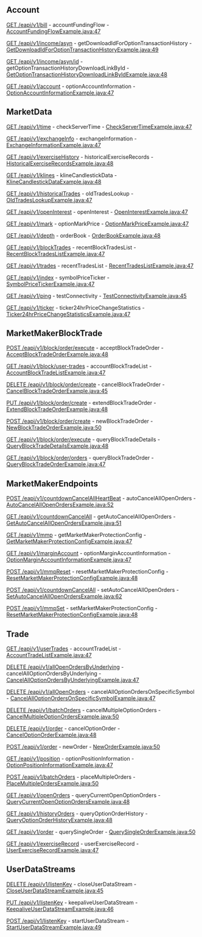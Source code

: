 ## Account

[GET /eapi/v1/bill](https://developers.binance.com/docs/derivatives/option/account/Account-Funding-Flow) - accountFundingFlow - [AccountFundingFlowExample.java:47](/examples/derivatives-trading-options/src/main/java/com/binance/connector/client/derivatives_trading_options/rest/account/AccountFundingFlowExample.java#L47)

[GET /eapi/v1/income/asyn](https://developers.binance.com/docs/derivatives/option/account/Get-Download-Id-For-Option-Transaction-History) - getDownloadIdForOptionTransactionHistory - [GetDownloadIdForOptionTransactionHistoryExample.java:49](/examples/derivatives-trading-options/src/main/java/com/binance/connector/client/derivatives_trading_options/rest/account/GetDownloadIdForOptionTransactionHistoryExample.java#L49)

[GET /eapi/v1/income/asyn/id](https://developers.binance.com/docs/derivatives/option/account/Get-Option-Transaction-History-Download-Link-by-Id) - getOptionTransactionHistoryDownloadLinkById - [GetOptionTransactionHistoryDownloadLinkByIdExample.java:48](/examples/derivatives-trading-options/src/main/java/com/binance/connector/client/derivatives_trading_options/rest/account/GetOptionTransactionHistoryDownloadLinkByIdExample.java#L48)

[GET /eapi/v1/account](https://developers.binance.com/docs/derivatives/option/account/Option-Account-Information) - optionAccountInformation - [OptionAccountInformationExample.java:47](/examples/derivatives-trading-options/src/main/java/com/binance/connector/client/derivatives_trading_options/rest/account/OptionAccountInformationExample.java#L47)

## MarketData

[GET /eapi/v1/time](https://developers.binance.com/docs/derivatives/option/market-data/Check-Server-Time) - checkServerTime - [CheckServerTimeExample.java:47](/examples/derivatives-trading-options/src/main/java/com/binance/connector/client/derivatives_trading_options/rest/marketdata/CheckServerTimeExample.java#L47)

[GET /eapi/v1/exchangeInfo](https://developers.binance.com/docs/derivatives/option/market-data/Exchange-Information) - exchangeInformation - [ExchangeInformationExample.java:47](/examples/derivatives-trading-options/src/main/java/com/binance/connector/client/derivatives_trading_options/rest/marketdata/ExchangeInformationExample.java#L47)

[GET /eapi/v1/exerciseHistory](https://developers.binance.com/docs/derivatives/option/market-data/Historical-Exercise-Records) - historicalExerciseRecords - [HistoricalExerciseRecordsExample.java:48](/examples/derivatives-trading-options/src/main/java/com/binance/connector/client/derivatives_trading_options/rest/marketdata/HistoricalExerciseRecordsExample.java#L48)

[GET /eapi/v1/klines](https://developers.binance.com/docs/derivatives/option/market-data/Kline-Candlestick-Data) - klineCandlestickData - [KlineCandlestickDataExample.java:48](/examples/derivatives-trading-options/src/main/java/com/binance/connector/client/derivatives_trading_options/rest/marketdata/KlineCandlestickDataExample.java#L48)

[GET /eapi/v1/historicalTrades](https://developers.binance.com/docs/derivatives/option/market-data/Old-Trades-Lookup) - oldTradesLookup - [OldTradesLookupExample.java:47](/examples/derivatives-trading-options/src/main/java/com/binance/connector/client/derivatives_trading_options/rest/marketdata/OldTradesLookupExample.java#L47)

[GET /eapi/v1/openInterest](https://developers.binance.com/docs/derivatives/option/market-data/Open-Interest) - openInterest - [OpenInterestExample.java:47](/examples/derivatives-trading-options/src/main/java/com/binance/connector/client/derivatives_trading_options/rest/marketdata/OpenInterestExample.java#L47)

[GET /eapi/v1/mark](https://developers.binance.com/docs/derivatives/option/market-data/Option-Mark-Price) - optionMarkPrice - [OptionMarkPriceExample.java:47](/examples/derivatives-trading-options/src/main/java/com/binance/connector/client/derivatives_trading_options/rest/marketdata/OptionMarkPriceExample.java#L47)

[GET /eapi/v1/depth](https://developers.binance.com/docs/derivatives/option/market-data/Order-Book) - orderBook - [OrderBookExample.java:48](/examples/derivatives-trading-options/src/main/java/com/binance/connector/client/derivatives_trading_options/rest/marketdata/OrderBookExample.java#L48)

[GET /eapi/v1/blockTrades](https://developers.binance.com/docs/derivatives/option/market-data/Recent-Block-Trade-List) - recentBlockTradesList - [RecentBlockTradesListExample.java:47](/examples/derivatives-trading-options/src/main/java/com/binance/connector/client/derivatives_trading_options/rest/marketdata/RecentBlockTradesListExample.java#L47)

[GET /eapi/v1/trades](https://developers.binance.com/docs/derivatives/option/market-data/Recent-Trades-List) - recentTradesList - [RecentTradesListExample.java:47](/examples/derivatives-trading-options/src/main/java/com/binance/connector/client/derivatives_trading_options/rest/marketdata/RecentTradesListExample.java#L47)

[GET /eapi/v1/index](https://developers.binance.com/docs/derivatives/option/market-data/Symbol-Price-Ticker) - symbolPriceTicker - [SymbolPriceTickerExample.java:47](/examples/derivatives-trading-options/src/main/java/com/binance/connector/client/derivatives_trading_options/rest/marketdata/SymbolPriceTickerExample.java#L47)

[GET /eapi/v1/ping](https://developers.binance.com/docs/derivatives/option/market-data/Test-Connectivity) - testConnectivity - [TestConnectivityExample.java:45](/examples/derivatives-trading-options/src/main/java/com/binance/connector/client/derivatives_trading_options/rest/marketdata/TestConnectivityExample.java#L45)

[GET /eapi/v1/ticker](https://developers.binance.com/docs/derivatives/option/market-data/24hr-Ticker-Price-Change-Statistics) - ticker24hrPriceChangeStatistics - [Ticker24hrPriceChangeStatisticsExample.java:47](/examples/derivatives-trading-options/src/main/java/com/binance/connector/client/derivatives_trading_options/rest/marketdata/Ticker24hrPriceChangeStatisticsExample.java#L47)

## MarketMakerBlockTrade

[POST /eapi/v1/block/order/execute](https://developers.binance.com/docs/derivatives/option/market-maker-block-trade/Accept-Block-Trade-Order) - acceptBlockTradeOrder - [AcceptBlockTradeOrderExample.java:48](/examples/derivatives-trading-options/src/main/java/com/binance/connector/client/derivatives_trading_options/rest/marketmakerblocktrade/AcceptBlockTradeOrderExample.java#L48)

[GET /eapi/v1/block/user-trades](https://developers.binance.com/docs/derivatives/option/market-maker-block-trade/Account-Block-Trade-List) - accountBlockTradeList - [AccountBlockTradeListExample.java:47](/examples/derivatives-trading-options/src/main/java/com/binance/connector/client/derivatives_trading_options/rest/marketmakerblocktrade/AccountBlockTradeListExample.java#L47)

[DELETE /eapi/v1/block/order/create](https://developers.binance.com/docs/derivatives/option/market-maker-block-trade/Cancel-Block-Trade-Order) - cancelBlockTradeOrder - [CancelBlockTradeOrderExample.java:45](/examples/derivatives-trading-options/src/main/java/com/binance/connector/client/derivatives_trading_options/rest/marketmakerblocktrade/CancelBlockTradeOrderExample.java#L45)

[PUT /eapi/v1/block/order/create](https://developers.binance.com/docs/derivatives/option/market-maker-block-trade/Extend-Block-Trade-Order) - extendBlockTradeOrder - [ExtendBlockTradeOrderExample.java:48](/examples/derivatives-trading-options/src/main/java/com/binance/connector/client/derivatives_trading_options/rest/marketmakerblocktrade/ExtendBlockTradeOrderExample.java#L48)

[POST /eapi/v1/block/order/create](https://developers.binance.com/docs/derivatives/option/market-maker-block-trade/New-Block-Trade-Order) - newBlockTradeOrder - [NewBlockTradeOrderExample.java:50](/examples/derivatives-trading-options/src/main/java/com/binance/connector/client/derivatives_trading_options/rest/marketmakerblocktrade/NewBlockTradeOrderExample.java#L50)

[GET /eapi/v1/block/order/execute](https://developers.binance.com/docs/derivatives/option/market-maker-block-trade/Query-Block-Trade-Detail) - queryBlockTradeDetails - [QueryBlockTradeDetailsExample.java:48](/examples/derivatives-trading-options/src/main/java/com/binance/connector/client/derivatives_trading_options/rest/marketmakerblocktrade/QueryBlockTradeDetailsExample.java#L48)

[GET /eapi/v1/block/order/orders](https://developers.binance.com/docs/derivatives/option/market-maker-block-trade/Query-Block-Trade-Order) - queryBlockTradeOrder - [QueryBlockTradeOrderExample.java:47](/examples/derivatives-trading-options/src/main/java/com/binance/connector/client/derivatives_trading_options/rest/marketmakerblocktrade/QueryBlockTradeOrderExample.java#L47)

## MarketMakerEndpoints

[POST /eapi/v1/countdownCancelAllHeartBeat](https://developers.binance.com/docs/derivatives/option/market-maker-endpoints/Auto-Cancel-All-Open-Orders-Heartbeat) - autoCancelAllOpenOrders - [AutoCancelAllOpenOrdersExample.java:52](/examples/derivatives-trading-options/src/main/java/com/binance/connector/client/derivatives_trading_options/rest/marketmakerendpoints/AutoCancelAllOpenOrdersExample.java#L52)

[GET /eapi/v1/countdownCancelAll](https://developers.binance.com/docs/derivatives/option/market-maker-endpoints/Get-Auto-Cancel-All-Open-Orders-Config) - getAutoCancelAllOpenOrders - [GetAutoCancelAllOpenOrdersExample.java:51](/examples/derivatives-trading-options/src/main/java/com/binance/connector/client/derivatives_trading_options/rest/marketmakerendpoints/GetAutoCancelAllOpenOrdersExample.java#L51)

[GET /eapi/v1/mmp](https://developers.binance.com/docs/derivatives/option/market-maker-endpoints/Get-Market-Maker-Protection-Config) - getMarketMakerProtectionConfig - [GetMarketMakerProtectionConfigExample.java:47](/examples/derivatives-trading-options/src/main/java/com/binance/connector/client/derivatives_trading_options/rest/marketmakerendpoints/GetMarketMakerProtectionConfigExample.java#L47)

[GET /eapi/v1/marginAccount](https://developers.binance.com/docs/derivatives/option/market-maker-endpoints/Option-Margin-Account-Information) - optionMarginAccountInformation - [OptionMarginAccountInformationExample.java:47](/examples/derivatives-trading-options/src/main/java/com/binance/connector/client/derivatives_trading_options/rest/marketmakerendpoints/OptionMarginAccountInformationExample.java#L47)

[POST /eapi/v1/mmpReset](https://developers.binance.com/docs/derivatives/option/market-maker-endpoints/Reset-Market-Maker-Protection-Config) - resetMarketMakerProtectionConfig - [ResetMarketMakerProtectionConfigExample.java:48](/examples/derivatives-trading-options/src/main/java/com/binance/connector/client/derivatives_trading_options/rest/marketmakerendpoints/ResetMarketMakerProtectionConfigExample.java#L48)

[POST /eapi/v1/countdownCancelAll](https://developers.binance.com/docs/derivatives/option/market-maker-endpoints/Set-Auto-Cancel-All-Open-Orders-Config) - setAutoCancelAllOpenOrders - [SetAutoCancelAllOpenOrdersExample.java:62](/examples/derivatives-trading-options/src/main/java/com/binance/connector/client/derivatives_trading_options/rest/marketmakerendpoints/SetAutoCancelAllOpenOrdersExample.java#L62)

[POST /eapi/v1/mmpSet](https://developers.binance.com/docs/derivatives/option/market-maker-endpoints/Set-Market-Maker-Protection-Config) - setMarketMakerProtectionConfig - [ResetMarketMakerProtectionConfigExample.java:48](/examples/derivatives-trading-options/src/main/java/com/binance/connector/client/derivatives_trading_options/rest/marketmakerendpoints/ResetMarketMakerProtectionConfigExample.java#L48)

## Trade

[GET /eapi/v1/userTrades](https://developers.binance.com/docs/derivatives/option/trade/Account-Trade-List) - accountTradeList - [AccountTradeListExample.java:47](/examples/derivatives-trading-options/src/main/java/com/binance/connector/client/derivatives_trading_options/rest/trade/AccountTradeListExample.java#L47)

[DELETE /eapi/v1/allOpenOrdersByUnderlying](https://developers.binance.com/docs/derivatives/option/trade/Cancel-All-Option-Orders-By-Underlying) - cancelAllOptionOrdersByUnderlying - [CancelAllOptionOrdersByUnderlyingExample.java:47](/examples/derivatives-trading-options/src/main/java/com/binance/connector/client/derivatives_trading_options/rest/trade/CancelAllOptionOrdersByUnderlyingExample.java#L47)

[DELETE /eapi/v1/allOpenOrders](https://developers.binance.com/docs/derivatives/option/trade/Cancel-all-Option-orders-on-specific-symbol) - cancelAllOptionOrdersOnSpecificSymbol - [CancelAllOptionOrdersOnSpecificSymbolExample.java:47](/examples/derivatives-trading-options/src/main/java/com/binance/connector/client/derivatives_trading_options/rest/trade/CancelAllOptionOrdersOnSpecificSymbolExample.java#L47)

[DELETE /eapi/v1/batchOrders](https://developers.binance.com/docs/derivatives/option/trade/Cancel-Multiple-Option-Orders) - cancelMultipleOptionOrders - [CancelMultipleOptionOrdersExample.java:50](/examples/derivatives-trading-options/src/main/java/com/binance/connector/client/derivatives_trading_options/rest/trade/CancelMultipleOptionOrdersExample.java#L50)

[DELETE /eapi/v1/order](https://developers.binance.com/docs/derivatives/option/trade/Cancel-Option-Order) - cancelOptionOrder - [CancelOptionOrderExample.java:48](/examples/derivatives-trading-options/src/main/java/com/binance/connector/client/derivatives_trading_options/rest/trade/CancelOptionOrderExample.java#L48)

[POST /eapi/v1/order](https://developers.binance.com/docs/derivatives/option/trade/New-Order) - newOrder - [NewOrderExample.java:50](/examples/derivatives-trading-options/src/main/java/com/binance/connector/client/derivatives_trading_options/rest/trade/NewOrderExample.java#L50)

[GET /eapi/v1/position](https://developers.binance.com/docs/derivatives/option/trade/Option-Position-Information) - optionPositionInformation - [OptionPositionInformationExample.java:47](/examples/derivatives-trading-options/src/main/java/com/binance/connector/client/derivatives_trading_options/rest/trade/OptionPositionInformationExample.java#L47)

[POST /eapi/v1/batchOrders](https://developers.binance.com/docs/derivatives/option/trade/Place-Multiple-Orders) - placeMultipleOrders - [PlaceMultipleOrdersExample.java:50](/examples/derivatives-trading-options/src/main/java/com/binance/connector/client/derivatives_trading_options/rest/trade/PlaceMultipleOrdersExample.java#L50)

[GET /eapi/v1/openOrders](https://developers.binance.com/docs/derivatives/option/trade/Query-Current-Open-Option-Orders) - queryCurrentOpenOptionOrders - [QueryCurrentOpenOptionOrdersExample.java:48](/examples/derivatives-trading-options/src/main/java/com/binance/connector/client/derivatives_trading_options/rest/trade/QueryCurrentOpenOptionOrdersExample.java#L48)

[GET /eapi/v1/historyOrders](https://developers.binance.com/docs/derivatives/option/trade/Query-Option-Order-History) - queryOptionOrderHistory - [QueryOptionOrderHistoryExample.java:48](/examples/derivatives-trading-options/src/main/java/com/binance/connector/client/derivatives_trading_options/rest/trade/QueryOptionOrderHistoryExample.java#L48)

[GET /eapi/v1/order](https://developers.binance.com/docs/derivatives/option/trade/Query-Single-Order) - querySingleOrder - [QuerySingleOrderExample.java:50](/examples/derivatives-trading-options/src/main/java/com/binance/connector/client/derivatives_trading_options/rest/trade/QuerySingleOrderExample.java#L50)

[GET /eapi/v1/exerciseRecord](https://developers.binance.com/docs/derivatives/option/trade/User-Exercise-Record) - userExerciseRecord - [UserExerciseRecordExample.java:47](/examples/derivatives-trading-options/src/main/java/com/binance/connector/client/derivatives_trading_options/rest/trade/UserExerciseRecordExample.java#L47)

## UserDataStreams

[DELETE /eapi/v1/listenKey](https://developers.binance.com/docs/derivatives/option/user-data-streams/Close-User-Data-Stream) - closeUserDataStream - [CloseUserDataStreamExample.java:45](/examples/derivatives-trading-options/src/main/java/com/binance/connector/client/derivatives_trading_options/rest/userdatastreams/CloseUserDataStreamExample.java#L45)

[PUT /eapi/v1/listenKey](https://developers.binance.com/docs/derivatives/option/user-data-streams/Keepalive-User-Data-Stream) - keepaliveUserDataStream - [KeepaliveUserDataStreamExample.java:46](/examples/derivatives-trading-options/src/main/java/com/binance/connector/client/derivatives_trading_options/rest/userdatastreams/KeepaliveUserDataStreamExample.java#L46)

[POST /eapi/v1/listenKey](https://developers.binance.com/docs/derivatives/option/user-data-streams/Start-User-Data-Stream) - startUserDataStream - [StartUserDataStreamExample.java:49](/examples/derivatives-trading-options/src/main/java/com/binance/connector/client/derivatives_trading_options/rest/userdatastreams/StartUserDataStreamExample.java#L49)

